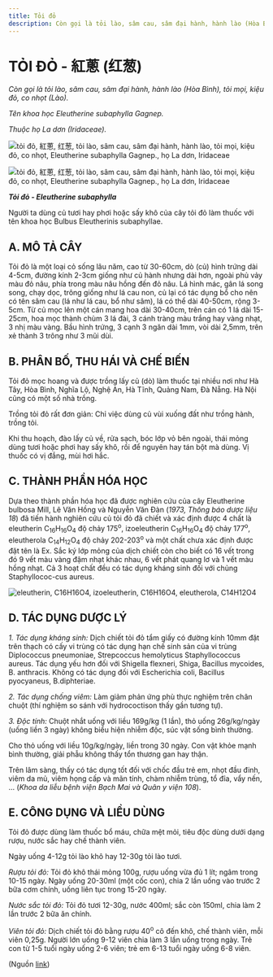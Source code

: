 ```yaml
---
title: Tỏi đỏ
description: Còn gọi là tỏi lào, sâm cau, sâm đại hành, hành lào (Hòa Bình), tỏi mọi, kiệu đỏ, co nhọt (Lào). Tên khoa học Eleutherine subaphylla Gagnep. Thuộc họ La dơn (Iridaceae). Người ta dùng củ tươi hay phơi hoặc sấy khô của cây tỏi đỏ làm thuốc với tên khoa học Bulbus Eleutherinis subaphyllae.
---
```

# TỎI ĐỎ - 紅蔥 (红葱)

*Còn gọi là tỏi lào, sâm cau, sâm đại hành, hành lào (Hòa Bình), tỏi mọi, kiệu đỏ, co nhọt (Lào).*

*Tên khoa học Eleutherine subaphylla Gagnep.*

*Thuộc họ La dơn (Iridaceae).*

![tỏi đỏ, 紅蔥, 红葱, tỏi lào, sâm cau, sâm đại hành, hành lào, tỏi mọi, kiệu đỏ, co nhọt, Eleutherine subaphylla Gagnep., họ La dơn, Iridaceae](/imgs/do-tat-loi/ctvvtvn/toi-do.jpg)

![tỏi đỏ, 紅蔥, 红葱, tỏi lào, sâm cau, sâm đại hành, hành lào, tỏi mọi, kiệu đỏ, co nhọt, Eleutherine subaphylla Gagnep., họ La dơn, Iridaceae](/imgs/do-tat-loi/ctvvtvn/toi-do-2.jpg)

***Tỏi đỏ - Eleutherine subaphylla***

Người ta dùng củ tươi hay phơi hoặc sấy khô của cây tỏi đỏ làm thuốc với tên khoa học Bulbus Eleutherinis subaphyllae.

## A. MÔ TẢ CÂY

Tỏi đỏ là một loại cỏ sống lâu năm, cao từ 30-60cm, dò (củ) hình trứng dài 4-5cm, đường kính 2-3cm giống như củ hành nhưng dài hơn, ngoài phủ vảy màu đỏ nâu, phía trong màu nâu hồng đến đỏ nâu. Lá hình mác, gân lá song song, chạy dọc, trông giống như lá cau non, củ lại có tác dụng bổ cho nên có tên sâm cau (lá như lá cau, bổ như sâm), lá có thể dài 40-50cm, rộng 3-5cm. Từ củ mọc lên một cán mang hoa dài 30-40cm, trên cán có 1 lá dài 15-25cm, hoa mọc thành chùm 3 lá đài, 3 cánh tràng màu trắng hay vàng nhạt, 3 nhị màu vàng. Bầu hình trứng, 3 cạnh 3 ngăn dài 1mm, vòi dài 2,5mm, trên xẻ thành 3 trông như 3 mũi dùi.

## B. PHÂN BỐ, THU HÁI VÀ CHẾ BIẾN

Tỏi đỏ mọc hoang và được trồng lấy củ (dò) làm thuốc tại nhiều nơi như Hà Tây, Hòa Bình, Nghĩa Lộ, Nghệ An, Hà Tĩnh, Quảng Nam, Đà Nẵng. Hà Nội cũng có một số nhà trồng.

Trồng tỏi đỏ rất đơn giản: Chỉ việc dùng củ vùi xuống đất như trồng hành, trồng tỏi.

Khi thu hoạch, đào lấy củ về, rửa sạch, bóc lớp vỏ bên ngoài, thái mỏng dùng tươi hoặc phơi hay sấy khô, rồi để nguyên hay tán bột mà dùng. Vị thuốc có vị đắng, mùi hơi hắc.

## C. THÀNH PHẦN HÓA HỌC

Dựa theo thành phần hóa học đã được nghiên cứu của cây Eleutherine bulbosa Mill, Lê Văn Hồng và Nguyễn Văn Đàn (*1973, Thông báo dược liệu 18*) đã tiến hành nghiên cứu củ tỏi đỏ đã chiết và xác định được 4 chất là eleutherin C<sub>16</sub>H<sub>16</sub>O<sub>4</sub> độ chảy 175<sup>o</sup>, izoeleutherin C<sub>16</sub>H<sub>16</sub>O<sub>4</sub> độ chảy 177<sup>o</sup>, eleutherola C<sub>14</sub>H<sub>12</sub>O<sub>4</sub> độ chảy 202-203<sup>o</sup> và một chất chưa xác định được đặt tên là Ex. Sắc ký lớp mỏng của dịch chiết còn cho biết có 16 vết trong đó 9 vết màu vàng đậm nhạt khác nhau, 6 vết phát quang lơ và 1 vết màu hồng nhạt. Cả 3 hoạt chất đều có tác dụng kháng sinh đối với chủng Staphyllococ-cus aureus.

![eleutherin, C16H16O4, izoeleutherin, C16H16O4, eleutherola, C14H12O4](/imgs/do-tat-loi/ctvvtvn/toi-do-3.jpg)

## D. TÁC DỤNG DƯỢC LÝ

*1\. Tác dụng kháng sinh:* Dịch chiết tỏi đỏ tẩm giấy có đường kính 10mm đặt trên thạch có cấy vi trùng có tác dụng hạn chế sinh sản của vi trùng Diplococcus pneumoniae, Strepcoccus hemolyticus Staphyllococcus aureus. Tác dụng yếu hơn đối với Shigella flexneri, Shiga, Bacillus mycoides, B. anthracis. Không có tác dụng đối với Escherichia coli, Bacillus pyocyaneus, B.diphteriae.

*2\. Tác dụng chống viêm:* Làm giảm phản ứng phù thực nghiệm trên chân chuột (thí nghiệm so sánh với hydrococtison thấy gần tương tự).

*3\. Độc tính:* Chuột nhắt uống với liều 169g/kg (1 lần), thỏ uống 26g/kg/ngày (uống liền 3 ngày) không biểu hiện nhiễm độc, súc vật sống bình thường.

Cho thỏ uống với liều 10g/kg/ngày, liền trong 30 ngày. Con vật khỏe mạnh bình thường, giải phẫu không thấy tổn thương gan hay thận.

Trên lâm sàng, thấy có tác dụng tốt đối với chốc đầu trẻ em, nhọt đầu đinh, viêm da mủ, viêm họng cấp và mãn tính, chàm nhiễm trùng, tổ đỉa, vẩy nến, ... (*Khoa da liễu bệnh viện Bạch Mai và Quân y viện 108*).

## E. CÔNG DỤNG VÀ LIỀU DÙNG

Tỏi đỏ được dùng làm thuốc bổ máu, chữa mệt mỏi, tiêu độc dùng dưới dạng rượu, nước sắc hay chế thành viên.

Ngày uống 4-12g tỏi lào khô hay 12-30g tỏi lào tươi.

*Rượu tỏi đỏ:* Tỏi đỏ khô thái mỏng 100g, rượu uống vừa đủ 1 lít; ngâm trong 10-15 ngày. Ngày uống 20-30ml (một cốc con), chia 2 lần uống vào trước 2 bữa cơm chính, uống liên tục trong 15-20 ngày.

*Nước sắc tỏi đỏ:* Tỏi đỏ tươi 12-30g, nước 400ml; sắc còn 150ml, chia làm 2 lần trước 2 bữa ăn chính.

*Viên tỏi đỏ:* Dịch chiết tỏi đỏ bằng rượu 40<sup>o</sup> cô đến khô, chế thành viên, mỗi viên 0,25g. Người lớn uống 9-12 viên chia làm 3 lần uống trong ngày. Trẻ con từ 1-5 tuổi ngày uống 2-6 viên; trẻ em 6-13 tuổi ngày uống 6-8 viên.

(Nguồn <a href="http://www.thuocvuonnha.com/nhung-cay-thuoc-va-vi-thuoc-viet-nam/ket-qua-tra-cuu/toi-do" target="_blank">link</a>)
